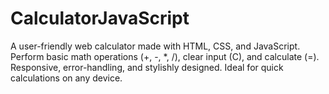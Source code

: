 # CalculatorJavaScript
 A user-friendly web calculator made with HTML, CSS, and JavaScript. Perform basic math operations (+, -, *, /), clear input (C), and calculate (=). Responsive, error-handling, and stylishly designed. Ideal for quick calculations on any device.

